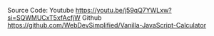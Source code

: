 Source Code: Youtube https://youtu.be/j59qQ7YWLxw?si=SQWMUCxT5xfAcfjW
             Github https://github.com/WebDevSimplified/Vanilla-JavaScript-Calculator
